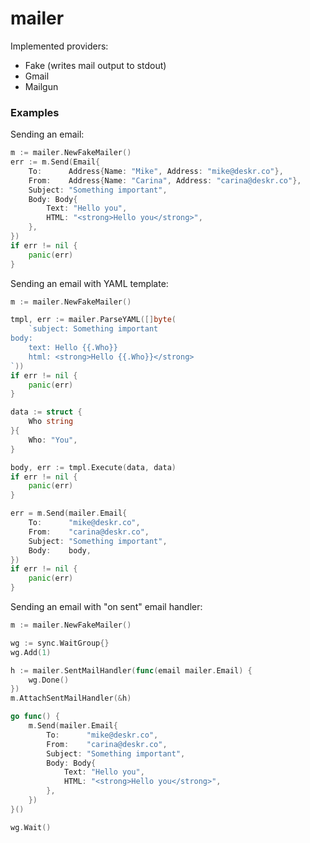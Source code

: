 # mailer

Implemented providers:

- Fake (writes mail output to stdout)
- Gmail
- Mailgun

### Examples

Sending an email:
```go
m := mailer.NewFakeMailer()
err := m.Send(Email{
    To:      Address{Name: "Mike", Address: "mike@deskr.co"},
    From:    Address{Name: "Carina", Address: "carina@deskr.co"},
    Subject: "Something important",
    Body: Body{
        Text: "Hello you",
        HTML: "<strong>Hello you</strong>",
    },
})
if err != nil {
    panic(err)
}
```


Sending an email with YAML template:
```go
m := mailer.NewFakeMailer()

tmpl, err := mailer.ParseYAML([]byte(
    `subject: Something important
body:
    text: Hello {{.Who}}
    html: <strong>Hello {{.Who}}</strong>
`))
if err != nil {
    panic(err)
}

data := struct {
    Who string
}{
    Who: "You",
}

body, err := tmpl.Execute(data, data)
if err != nil {
    panic(err)
}

err = m.Send(mailer.Email{
    To:      "mike@deskr.co",
    From:    "carina@deskr.co",
    Subject: "Something important",
    Body:    body,
})
if err != nil {
    panic(err)
}
```


Sending an email with "on sent" email handler:
```go
m := mailer.NewFakeMailer()

wg := sync.WaitGroup{}
wg.Add(1)

h := mailer.SentMailHandler(func(email mailer.Email) {
    wg.Done()
})
m.AttachSentMailHandler(&h)

go func() {
    m.Send(mailer.Email{
        To:      "mike@deskr.co",
        From:    "carina@deskr.co",
        Subject: "Something important",
        Body: Body{
            Text: "Hello you",
            HTML: "<strong>Hello you</strong>",
        },
    })
}()

wg.Wait()
```